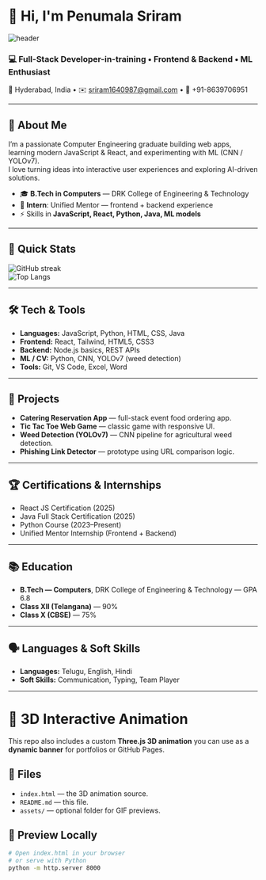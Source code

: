 # 👋 Hi, I'm Penumala Sriram

![header](https://img.shields.io/badge/Hello-I'm%20Sriram-orange?style=for-the-badge&logo=github)

### 💻 Full-Stack Developer-in-training • Frontend & Backend • ML Enthusiast  
📍 Hyderabad, India • ✉️ [sriram1640987@gmail.com](mailto:sriram1640987@gmail.com) • 📱 +91-8639706951  

---

## 🔭 About Me
I’m a passionate Computer Engineering graduate building web apps, learning modern JavaScript & React, and experimenting with ML (CNN / YOLOv7).  
I love turning ideas into interactive user experiences and exploring AI-driven solutions.

- 🎓 **B.Tech in Computers** — DRK College of Engineering & Technology  
- 🧪 **Intern**: Unified Mentor — frontend + backend experience  
- ⚡ Skills in **JavaScript, React, Python, Java, ML models**

---

## 🧩 Quick Stats
![GitHub streak](https://github-readme-streak-stats.herokuapp.com?user=YOUR_GITHUB_Sriram9010&theme=dark&hide_border=true)  
![Top Langs](https://github-readme-stats.vercel.app/api/top-langs/?username=YOUR_GITHUB_Sriram9010&layout=compact)

---

## 🛠️ Tech & Tools
- **Languages:** JavaScript, Python, HTML, CSS, Java  
- **Frontend:** React, Tailwind, HTML5, CSS3  
- **Backend:** Node.js basics, REST APIs  
- **ML / CV:** Python, CNN, YOLOv7 (weed detection)  
- **Tools:** Git, VS Code, Excel, Word

---

## 🚀 Projects
- **Catering Reservation App** — full-stack event food ordering app.  
- **Tic Tac Toe Web Game** — classic game with responsive UI.  
- **Weed Detection (YOLOv7)** — CNN pipeline for agricultural weed detection.  
- **Phishing Link Detector** — prototype using URL comparison logic.

---

## 🏆 Certifications & Internships
- React JS Certification (2025)  
- Java Full Stack Certification (2025)  
- Python Course (2023–Present)  
- Unified Mentor Internship (Frontend + Backend)

---

## 📚 Education
- **B.Tech — Computers**, DRK College of Engineering & Technology — GPA 6.8  
- **Class XII (Telangana)** — 90%  
- **Class X (CBSE)** — 75%

---

## 🗣 Languages & Soft Skills
- **Languages:** Telugu, English, Hindi  
- **Soft Skills:** Communication, Typing, Team Player

---

# 🎨 3D Interactive Animation

This repo also includes a custom **Three.js 3D animation** you can use as a **dynamic banner** for portfolios or GitHub Pages.

## 📁 Files
- `index.html` — the 3D animation source.  
- `README.md` — this file.  
- `assets/` — optional folder for GIF previews.

## 🚀 Preview Locally
```bash
# Open index.html in your browser
# or serve with Python
python -m http.server 8000